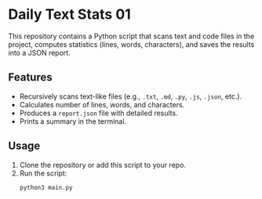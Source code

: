 # Daily Text Stats 01

This repository contains a Python script that scans text and code files in the project, 
computes statistics (lines, words, characters), and saves the results into a JSON report.

## Features
- Recursively scans text-like files (e.g., `.txt`, `.md`, `.py`, `.js`, `.json`, etc.).
- Calculates number of lines, words, and characters.
- Produces a `report.json` file with detailed results.
- Prints a summary in the terminal.

## Usage
1. Clone the repository or add this script to your repo.
2. Run the script:
   ```bash
   python3 main.py
